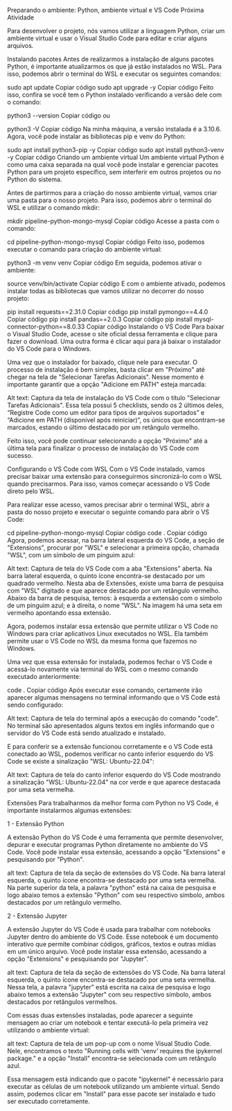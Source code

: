 Preparando o ambiente: Python, ambiente virtual e VS Code
 Próxima Atividade

Para desenvolver o projeto, nós vamos utilizar a linguagem Python, criar um ambiente virtual e usar o Visual Studio Code para editar e criar alguns arquivos.

Instalando pacotes
Antes de realizarmos a instalação de alguns pacotes Python, é importante atualizarmos os que já estão instalados no WSL. Para isso, podemos abrir o terminal do WSL e executar os seguintes comandos:

sudo apt update
Copiar código
sudo apt upgrade -y
Copiar código
Feito isso, confira se você tem o Python instalado verificando a versão dele com o comando:

python3 --version
Copiar código
ou

python3 -V
Copiar código
Na minha máquina, a versão instalada é a 3.10.6. Agora, você pode instalar as bibliotecas pip e venv do Python:

sudo apt install python3-pip -y
Copiar código
sudo apt install python3-venv -y
Copiar código
Criando um ambiente virtual
Um ambiente virtual Python é como uma caixa separada na qual você pode instalar e gerenciar pacotes Python para um projeto específico, sem interferir em outros projetos ou no Python do sistema.

Antes de partirmos para a criação do nosso ambiente virtual, vamos criar uma pasta para o nosso projeto. Para isso, podemos abrir o terminal do WSL e utilizar o comando mkdir:

mkdir pipeline-python-mongo-mysql
Copiar código
Acesse a pasta com o comando:

cd pipeline-python-mongo-mysql
Copiar código
Feito isso, podemos executar o comando para criação do ambiente virtual:

python3 -m venv venv
Copiar código
Em seguida, podemos ativar o ambiente:

source venv/bin/activate
Copiar código
E com o ambiente ativado, podemos instalar todas as bibliotecas que vamos utilizar no decorrer do nosso projeto:

pip install requests==2.31.0
Copiar código
pip install pymongo==4.4.0
Copiar código
pip install pandas==2.0.3
Copiar código
pip install mysql-connector-python==8.0.33
Copiar código
Instalando o VS Code
Para baixar o Visual Studio Code, acesse o site oficial dessa ferramenta e clique para fazer o download. Uma outra forma é clicar aqui para já baixar o instalador do VS Code para o Windows.

Uma vez que o instalador for baixado, clique nele para executar. O processo de instalação é bem simples, basta clicar em "Próximo" até chegar na tela de "Selecionar Tarefas Adicionais". Nesse momento é importante garantir que a opção "Adicione em PATH" esteja marcada:

Alt text: Captura da tela de instalação do VS Code com o título "Selecionar Tarefas Adicionais". Essa tela possui 5 checklists, sendo os 2 últimos deles, “Registre Code como um editor para tipos de arquivos suportados” e “Adicione em PATH (disponível após reiniciar)”, os únicos que encontram-se marcados, estando o último destacado por um retângulo vermelho.

Feito isso, você pode continuar selecionando a opção "Próximo" até a última tela para finalizar o processo de instalação do VS Code com sucesso.

Configurando o VS Code com WSL
Com o VS Code instalado, vamos precisar baixar uma extensão para conseguirmos sincronizá-lo com o WSL quando precisarmos. Para isso, vamos começar acessando o VS Code direto pelo WSL.

Para realizar esse acesso, vamos precisar abrir o terminal WSL, abrir a pasta do nosso projeto e executar o seguinte comando para abrir o VS Code:

cd pipeline-python-mongo-mysql
Copiar código
code .
Copiar código
Agora, podemos acessar, na barra lateral esquerda do VS Code, a seção de "Extensions", procurar por "WSL" e selecionar a primeira opção, chamada "WSL", com um símbolo de um pinguim azul:

Alt text: Captura de tela do VS Code com a aba "Extensions" aberta. Na barra lateral esquerda, o quinto ícone encontra-se destacado por um quadrado vermelho. Nesta aba de Extensões, existe uma barra de pesquisa com "WSL" digitado e que aparece destacado por um retângulo vermelho. Abaixo da barra de pesquisa, temos: à esquerda a extensão com o símbolo de um pinguim azul; e à direita, o nome “WSL”. Na imagem há uma seta em vermelho apontando essa extensão.

Agora, podemos instalar essa extensão que permite utilizar o VS Code no Windows para criar aplicativos Linux executados no WSL. Ela também permite usar o VS Code no WSL da mesma forma que fazemos no Windows.

Uma vez que essa extensão for instalada, podemos fechar o VS Code e acessá-lo novamente via terminal do WSL com o mesmo comando executado anteriormente:

code .
Copiar código
Após executar esse comando, certamente irão aparecer algumas mensagens no terminal informando que o VS Code está sendo configurado:

Alt text: Captura de tela do terminal após a execução do comando "code". No terminal são apresentados alguns textos em inglês informando que o servidor do VS Code está sendo atualizado e instalado.

E para conferir se a extensão funcionou corretamente e o VS Code está conectado ao WSL, podemos verificar no canto inferior esquerdo do VS Code se existe a sinalização "WSL: Ubuntu-22.04":

Alt text: Captura de tela do canto inferior esquerdo do VS Code mostrando a sinalização "WSL: Ubuntu-22.04" na cor verde e que aparece destacada por uma seta vermelha.

Extensões
Para trabalharmos da melhor forma com Python no VS Code, é importante instalarmos algumas extensões:

1 - Extensão Python

A extensão Python do VS Code é uma ferramenta que permite desenvolver, depurar e executar programas Python diretamente no ambiente do VS Code. Você pode instalar essa extensão, acessando a opção "Extensions" e pesquisando por "Python".

alt text: Captura de tela da seção de extensões do VS Code. Na barra lateral esquerda, o quinto ícone encontra-se destacado por uma seta vermelha. Na parte superior da tela, a palavra "python" está na caixa de pesquisa e logo abaixo temos a extensão "Python" com seu respectivo símbolo, ambos destacados por um retângulo vermelho.

2 - Extensão Jupyter

A extensão Jupyter do VS Code é usada para trabalhar com notebooks Jupyter dentro do ambiente do VS Code. Esse notebook é um documento interativo que permite combinar códigos, gráficos, textos e outras mídias em um único arquivo. Você pode instalar essa extensão, acessando a opção "Extensions" e pesquisando por "Jupyter".

alt text: Captura de tela da seção de extensões do VS Code. Na barra lateral esquerda, o quinto ícone encontra-se destacado por uma seta vermelha. Nessa tela, a palavra "jupyter" está escrita na caixa de pesquisa e logo abaixo temos a extensão "Jupyter" com seu respectivo símbolo, ambos destacados por retângulos vermelhos.

Com essas duas extensões instaladas, pode aparecer a seguinte mensagem ao criar um notebook e tentar executá-lo pela primeira vez utilizando o ambiente virtual:

alt text: Captura de tela de um pop-up com o nome Visual Studio Code. Nele, encontramos o texto "Running cells with 'venv' requires the ipykernel package." e a opção "Install" encontra-se selecionada com um retângulo azul.

Essa mensagem está indicando que o pacote "ipykernel" é necessário para executar as células de um notebook utilizando um ambiente virtual. Sendo assim, podemos clicar em "Install" para esse pacote ser instalado e tudo ser executado corretamente.



